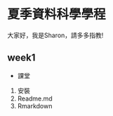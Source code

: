 # 夏季資料科學學程

大家好，我是Sharon，請多多指教!

## week1
* 課堂
1. 安裝
2. Readme.md
3. Rmarkdown

[markdown]:(https://github.com/sharon0328/course/week1/Markdown.html/)